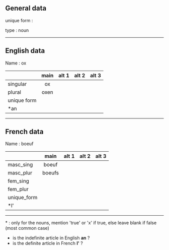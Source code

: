 ## General data

unique form :

type : noun

---

## English data

Name : ox

|             | main | alt 1 | alt 2 | alt 3 |
| :---------- | :--: | :---: | :---: | ----- |
| singular    |  ox  |       |       |       |
| plural      | oxen |       |       |       |
| unique form |      |       |       |       |
| \*an        |      |       |       |       |

---

## French data

Name : boeuf

|             |  main  | alt 1 | alt 2 | alt 3 |
| :---------- | :----: | :---: | :---: | :---: |
| masc_sing   | boeuf  |       |       |       |
| masc_plur   | boeufs |       |       |       |
| fem_sing    |        |       |       |       |
| fem_plur    |        |       |       |       |
| unique_form |        |       |       |       |
| \*l'        |        |       |       |       |

---

\* : only for the nouns, mention 'true' or 'x' if true, else leave blank if false (most common case)

- is the indefinite article in English **an** ?
- is the definite article in French **l'** ?
